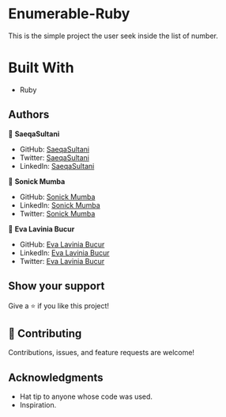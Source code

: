 # Enumerable-Ruby
This is the simple project the user seek inside the list of number.

# Built With

- Ruby


## Authors

👤 **SaeqaSultani**

- GitHub: [SaeqaSultani](https://github.com/SaeqaSultani)
- Twitter: [SaeqaSultani](https://twitter.com/SaeqaSultani)
- LinkedIn: [SaeqaSultani](https://www.linkedin.com/in/saeqa-sultani/)

👤 **Sonick Mumba**

- GitHub: [Sonick Mumba](https://github.com/Sonickmumba)
- LinkedIn: [Sonick Mumba](https://www.linkedin.com/in/sonick-m-301557a2/)
- Twitter: [Sonick Mumba](https://twitter.com/MumbaSonick)

👤 **Eva Lavinia Bucur**

- GitHub: [Eva Lavinia Bucur](https://github.com/BucurEva87)
- LinkedIn: [Eva Lavinia Bucur](https://www.linkedin.com/in/eva-lavinia-bucur/)
- Twitter: [Eva Lavinia Bucur](https://twitter.com/BucurEva)

## Show your support

Give a ⭐️ if you like this project!

## 🤝 Contributing

Contributions, issues, and feature requests are welcome!


## Acknowledgments

- Hat tip to anyone whose code was used.
- Inspiration.